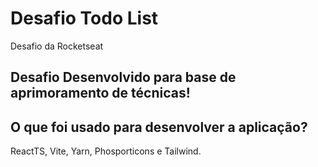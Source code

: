 # Desafio Todo List
Desafio da Rocketseat

## Desafio Desenvolvido para base de aprimoramento de técnicas!

## O que foi usado para desenvolver a aplicação?
ReactTS, Vite, Yarn, Phosporticons e Tailwind.